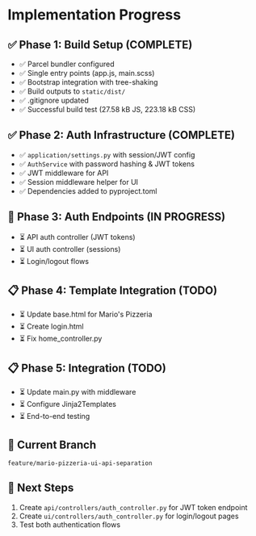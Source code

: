 # Implementation Progress

## ✅ Phase 1: Build Setup (COMPLETE)

- ✅ Parcel bundler configured
- ✅ Single entry points (app.js, main.scss)
- ✅ Bootstrap integration with tree-shaking
- ✅ Build outputs to `static/dist/`
- ✅ .gitignore updated
- ✅ Successful build test (27.58 kB JS, 223.18 kB CSS)

## ✅ Phase 2: Auth Infrastructure (COMPLETE)

- ✅ `application/settings.py` with session/JWT config
- ✅ `AuthService` with password hashing & JWT tokens
- ✅ JWT middleware for API
- ✅ Session middleware helper for UI
- ✅ Dependencies added to pyproject.toml

## 🔄 Phase 3: Auth Endpoints (IN PROGRESS)

- ⏳ API auth controller (JWT tokens)
- ⏳ UI auth controller (sessions)
- ⏳ Login/logout flows

## 📋 Phase 4: Template Integration (TODO)

- ⏳ Update base.html for Mario's Pizzeria
- ⏳ Create login.html
- ⏳ Fix home_controller.py

## 📋 Phase 5: Integration (TODO)

- ⏳ Update main.py with middleware
- ⏳ Configure Jinja2Templates
- ⏳ End-to-end testing

## 🎯 Current Branch

`feature/mario-pizzeria-ui-api-separation`

## 🚀 Next Steps

1. Create `api/controllers/auth_controller.py` for JWT token endpoint
2. Create `ui/controllers/auth_controller.py` for login/logout pages
3. Test both authentication flows
